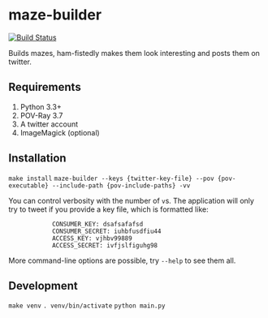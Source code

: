 # maze-builder

[![Build Status](https://travis-ci.org/kcsaff/maze-builder.svg?branch=master)](https://travis-ci.org/kcsaff/maze-builder)

Builds mazes, ham-fistedly makes them look interesting and posts them on twitter.

## Requirements

1. Python 3.3+
2. POV-Ray 3.7
3. A twitter account
4. ImageMagick (optional)

## Installation

`make install`
`maze-builder --keys {twitter-key-file} --pov {pov-executable} --include-path {pov-include-paths} -vv`

You can control verbosity with the number of `v`s.  The application will only try to tweet if you provide a key file,
which is formatted like:

                CONSUMER_KEY: dsafsafafsd
                CONSUMER_SECRET: iuhbfusdfiu44
                ACCESS_KEY: vjhbv99889
                ACCESS_SECRET: ivfjslfiguhg98

More command-line options are possible, try `--help` to see them all.

## Development

`make venv`
`. venv/bin/activate`
`python main.py`
